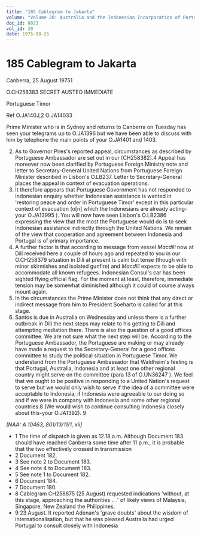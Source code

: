 ```yaml
---
title: "185 Cablegram to Jakarta"
volume: "Volume 20: Australia and the Indonesian Incorporation of Portuguese Timor, 1974-1976"
doc_id: 8023
vol_id: 20
date: 1975-08-25
---
```


# 185 Cablegram to Jakarta

Canberra, 25 August 19751

O.CH258383 SECRET AUSTEO IMMEDIATE

Portuguese Timor

Ref O.JA140J,2 O.JA14033

Prime Minister who is in Sydney and returns to Canberra on Tuesday has seen your telegrams up to O.JA1396 but we have been able to discuss with him by telephone the main points of your O.JA1401 and 1403.

  2. As to Governor Pires's reported appeal, circumstances as described by Portuguese Ambassador are set out in our [CH258382].4 Appeal has moreover now been clarified by Portuguese Foreign Ministry note and letter to Secretary-General United Nations from Portuguese Foreign Minister described in Lisbon's O.LB237. Letter to Secretary-General places the appeal in context of evacuation operations.
  3. It therefore appears that Portuguese Government has not responded to Indonesian enquiry whether Indonesian assistance is wanted in 'restoring peace and order in Portuguese Timor' except in this particular context of evacuation (o[n] which the Indonesians are already acting-your O.JA13995 ). You will now have seen Lisbon's O.LB2386 expressing the view that the most the Portuguese would do is to seek Indonesian assistance indirectly through the United Nations. We remain of the view that cooperation and agreement between Indonesia and Portugal is of primary importance.
  4. A further factor is that according to message from vessel _Macdili_ now at Dili received here a couple of hours ago and repeated to you in our O.CH258379 situation in Dili at present is calm but tense (though with minor skirmishes and isolated gunfire) and _Macdili_ expects to be able to accommodate all known refugees. Indonesian Consul's car has been sighted flying official flag. For the moment at least, therefore, immediate tension may be somewhat diminished although it could of course always mount again.
  5. In the circumstances the Prime Minister does not think that any direct or indirect message from him to President Soeharto is called for at this stage.
  6. Santos is due in Australia on Wednesday and unless there is a further outbreak in Dili the next steps may relate to his getting to Dili and attempting mediation there. There is also the question of a good offices committee. We are not sure what the next step will be. According to the Portuguese Ambassador, the Portuguese are making or may already have made a request to the Secretary-General for a good offices committee to study the political situation in Portuguese Timor. We understand from the Portuguese Ambassador that Waldheim's feeling is that Portugal, Australia, Indonesia and at least one other regional country might serve on the committee (para 13 of O.UN36247 ). We feel that we ought to be positive in responding to a United Nation's request to serve but we would only wish to serve if the idea of a committee were acceptable to Indonesia; if Indonesia were agreeable to our doing so and if we were in company with Indonesia and some other regional countries.8 (We would wish to continue consulting Indonesia closely about this-your O.JA1392). 9



_[NAA: A 10463, 801/13/11/1, xii]_

  * 1 The time of dispatch is given as 12.18 a.m. Although Document 183 should have reached Canberra some time after 11 p.m., it is probable that the two effectively crossed in transmission 
  * 2 Document 182.
  * 3 See note 2 to Document 183.
  * 4 See note 4 to Document 183.
  * 5 See note 1 to Document 182.
  * 6 Document 184.
  * 7 Document 180.
  * 8 Cablegram CH258875 (25 August) requested indications 'without, at this stage, approaching the authorities .. .' of likely views of Malaysia, Singapore, New Zealand the Philippines.
  * 9 23 August. It reported Adenan's 'grave doubts' about the wisdom of internationalisation, but that he was pleased Australia had urged Portugal to consult closely with Indonesia



